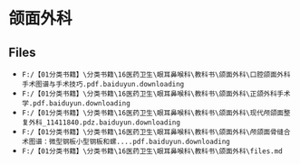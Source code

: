# 颌面外科

## Files

- `F:/【01分类书籍】\分类书籍\16医药卫生\眼耳鼻喉科\教科书\颌面外科\口腔颌面外科手术图谱与手术技巧.pdf.baiduyun.downloading`
- `F:/【01分类书籍】\分类书籍\16医药卫生\眼耳鼻喉科\教科书\颌面外科\正颌外科手术学.pdf.baiduyun.downloading`
- `F:/【01分类书籍】\分类书籍\16医药卫生\眼耳鼻喉科\教科书\颌面外科\现代颅颌面整复外科_11411840.pdz.baiduyun.downloading`
- `F:/【01分类书籍】\分类书籍\16医药卫生\眼耳鼻喉科\教科书\颌面外科\颅颌面骨缝合术图谱：微型钢板小型钢板和螺....pdf.baiduyun.downloading`
- `F:/【01分类书籍】\分类书籍\16医药卫生\眼耳鼻喉科\教科书\颌面外科\files.md`
